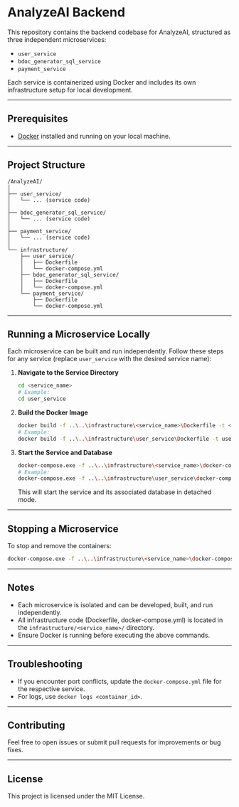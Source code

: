 # AnalyzeAI Backend

This repository contains the backend codebase for AnalyzeAI, structured as three independent microservices:

- `user_service`
- `bdoc_generator_sql_service`
- `payment_service`

Each service is containerized using Docker and includes its own infrastructure setup for local development.

---

## Prerequisites

- [Docker](https://www.docker.com/products/docker-desktop) installed and running on your local machine.

---

## Project Structure

```
/AnalyzeAI/
│
├── user_service/
│   └── ... (service code)
│
├── bdoc_generator_sql_service/
│   └── ... (service code)
│
├── payment_service/
│   └── ... (service code)
│
└── infrastructure/
    ├── user_service/
    │   ├── Dockerfile
    │   └── docker-compose.yml
    ├── bdoc_generator_sql_service/
    │   ├── Dockerfile
    │   └── docker-compose.yml
    └── payment_service/
        ├── Dockerfile
        └── docker-compose.yml
```

---

## Running a Microservice Locally

Each microservice can be built and run independently. Follow these steps for any service (replace `user_service` with the desired service name):

1. **Navigate to the Service Directory**

   ```sh
   cd <service_name>
   # Example:
   cd user_service
   ```

2. **Build the Docker Image**

   ```sh
   docker build -f ..\..\infrastructure\<service_name>\Dockerfile -t <service_name>_app .
   # Example:
   docker build -f ..\..\infrastructure\user_service\Dockerfile -t user_service_app .
   ```

3. **Start the Service and Database**

   ```sh
   docker-compose.exe -f ..\..\infrastructure\<service_name>\docker-compose.yml up -d
   # Example:
   docker-compose.exe -f ..\..\infrastructure\user_service\docker-compose.yml up -d
   ```

   This will start the service and its associated database in detached mode.

---

## Stopping a Microservice

To stop and remove the containers:

```sh
docker-compose.exe -f ..\..\infrastructure\<service_name>\docker-compose.yml down
```

---

## Notes

- Each microservice is isolated and can be developed, built, and run independently.
- All infrastructure code (Dockerfile, docker-compose.yml) is located in the `infrastructure/<service_name>/` directory.
- Ensure Docker is running before executing the above commands.

---

## Troubleshooting

- If you encounter port conflicts, update the `docker-compose.yml` file for the respective service.
- For logs, use `docker logs <container_id>`.

---

## Contributing

Feel free to open issues or submit pull requests for improvements or bug fixes.

---

## License

This project is licensed under the MIT License.
